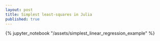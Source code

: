 ```yaml
---
layout: post
title: Simplest least-squares in Julia
published: true 
---
```


{% jupyter_notebook "/assets/simplest_linear_regression_example" %} 


